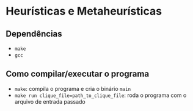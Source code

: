 # Heurísticas e Metaheurísticas

## Dependências

- `make`
- `gcc`

## Como compilar/executar o programa

- `make`: compila o programa e cria o binário `main`
- `make run clique_file=path_to_clique_file`: roda o programa com o arquivo de entrada passado
